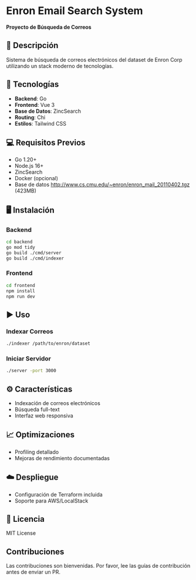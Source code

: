 # Enron Email Search System
**Proyecto de Búsqueda de Correos**

## 🚀 Descripción
Sistema de búsqueda de correos electrónicos del dataset de Enron Corp utilizando un stack moderno de tecnologías.

## 🔧 Tecnologías
- **Backend**: Go
- **Frontend**: Vue 3
- **Base de Datos**: ZincSearch
- **Routing**: Chi
- **Estilos**: Tailwind CSS

## 💻 Requisitos Previos
- Go 1.20+
- Node.js 16+
- ZincSearch
- Docker (opcional)
- Base de datos
http://www.cs.cmu.edu/~enron/enron_mail_20110402.tgz (423MB)

## 🖥️ Instalación

### Backend
```bash
cd backend
go mod tidy
go build ./cmd/server
go build ./cmd/indexer
```

### Frontend
```bash
cd frontend
npm install
npm run dev
```

## ▶️ Uso

### Indexar Correos
```bash
./indexer /path/to/enron/dataset
```

### Iniciar Servidor
```bash
./server -port 3000
```

## ⚙️ Características
- Indexación de correos electrónicos
- Búsqueda full-text
- Interfaz web responsiva

## 📈 Optimizaciones
- Profiling detallado
- Mejoras de rendimiento documentadas

## ☁️ Despliegue
- Configuración de Terraform incluida
- Soporte para AWS/LocalStack

## 📄 Licencia
MIT License

## Contribuciones
Las contribuciones son bienvenidas. Por favor, lee las guías de contribución antes de enviar un PR.
